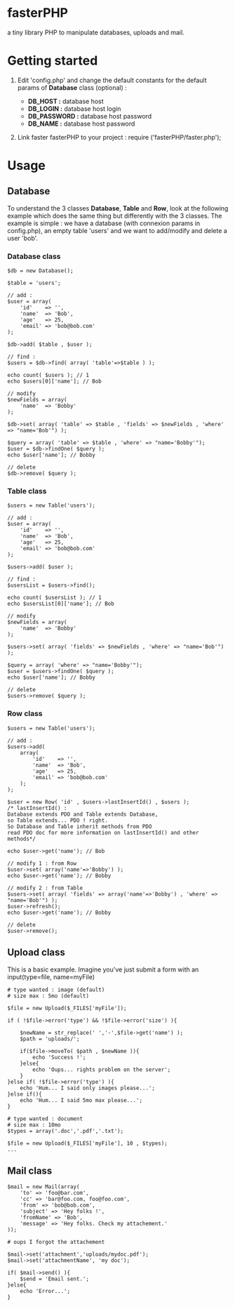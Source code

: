 fasterPHP
=========

a tiny library PHP to manipulate databases, uploads and mail.

Getting started
===============
1. Edit 'config.php' and change the default constants for the default params of **Database** class (optional) :
	- **DB_HOST  :** database host
	- **DB_LOGIN  :** database host login
	- **DB_PASSWORD :** database host password
	- **DB_NAME :** database host password


2. Link faster fasterPHP to your project :
	require ('fasterPHP/faster.php');
	
Usage
=====

Database
--------
To understand the 3 classes **Database**, **Table** and **Row**, 
look at the following example which does the same thing but differently with the 3 classes. 
The example is simple : we have a database (with connexion params in config.php), an empty table 'users' and we want to add/modify and delete a user 'bob'.

### Database class
	$db = new Database();

	$table = 'users';

	// add :
	$user = array(
		'id'	=> '',
		'name' 	=> 'Bob',
		'age'	=> 25,
		'email'	=> 'bob@bob.com'
	);

	$db->add( $table , $user );

	// find :
	$users = $db->find( array( 'table'=>$table ) );

	echo count( $users ); // 1
	echo $users[0]['name']; // Bob

	// modify
	$newFields = array(
		'name'	=> 'Bobby'
	);

	$db->set( array( 'table' => $table , 'fields' => $newFields , 'where' => "name='Bob'") );

	$query = array( 'table' => $table , 'where' => "name='Bobby'");
	$user = $db->findOne( $query );
	echo $user['name']; // Bobby

	// delete
	$db->remove( $query );

### Table class
	$users = new Table('users');

	// add :
	$user = array(
		'id'	=> '',
		'name' 	=> 'Bob',
		'age'	=> 25,
		'email'	=> 'bob@bob.com'
	);

	$users->add( $user );

	// find :
	$usersList = $users->find();

	echo count( $usersList ); // 1
	echo $usersList[0]['name']; // Bob

	// modify
	$newFields = array(
		'name'	=> 'Bobby'
	);

	$users->set( array( 'fields' => $newFields , 'where' => "name='Bob'") );

	$query = array( 'where' => "name='Bobby'");
	$user = $users->findOne( $query );
	echo $user['name']; // Bobby

	// delete
	$users->remove( $query );


### Row class
	$users = new Table('users');

	// add :
	$users->add(
		array(
			'id'	=> '',
			'name' 	=> 'Bob',
			'age'	=> 25,
			'email'	=> 'bob@bob.com'
		);
	);

	$user = new Row( 'id' , $users->lastInsertId() , $users ); 
	/* lastInsertId() : 
	Database extends PDO and Table extends Database, 
	so Table extends... PDO ! right.
	So Database and Table inherit methods from PDO
	read PDO doc for more information on lastInsertId() and other methods*/

	echo $user->get('name'); // Bob

	// modify 1 : from Row
	$user->set( array('name'=>'Bobby') );
	echo $user->get('name'); // Bobby

	// modify 2 : from Table
	$users->set( array( 'fields' => array('name'=>'Bobby') , 'where' => "name='Bob'") );
	$user->refresh();
	echo $user->get('name'); // Bobby

	// delete
	$user->remove();


Upload class
------------
This is a basic example. Imagine you've just submit a form with an input(type=file, name=myFile)
	
	# type wanted : image (default)
	# size max : 5mo (default)

	$file = new Upload($_FILES['myFile']);

	if ( !$file->error('type') && !$file->error('size') ){

		$newName = str_replace(' ','-',$file->get('name') );
		$path = 'uploads/';
		
		if($file->moveTo( $path , $newName )){
			echo 'Success !';
		}else{
			echo 'Oups... rights problem on the server';
		}
	}else if( !$file->error('type') ){
		echo 'Hum... I said only images please...';
	}else if(){
		echo 'Hum... I said 5mo max please...';
	}

	# type wanted : document 
	# size max : 10mo
	$types = array('.doc','.pdf','.txt');

	$file = new Upload($_FILES['myFile'], 10 , $types);
	...

Mail class
----------
	$mail = new Mail(array(
		'to' => 'foo@bar.com',
		'cc' => 'bar@foo.com, foo@foo.com',
		'from' => 'bob@bob.com',
		'subject' => 'Hey folks !',
		'fromName' => 'Bob',
		'message' => 'Hey folks. Check my attachement.'
	));

	# oups I forgot the attachement

	$mail->set('attachment','uploads/mydoc.pdf');
	$mail->set('attachmentName', 'my doc');

	if( $mail->send() ){
		$send = 'Email sent.';
	}else{
		echo 'Error...';
	}	
